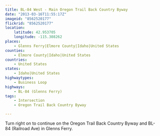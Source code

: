 ```yaml
---
title: BL-84 West - Main Oregon Trail Back Country Byway
date: "2013-03-16T11:55:17Z"
imageid: "8562520177"
flickrid: "8562520177"
location:
    latitude: 42.953705
    longitude: -115.308262
places:
    - Glenns Ferry|Elmore County|Idaho|United States
counties:
    - Elmore County|Idaho|United States
countries:
    - United States
states:
    - Idaho|United States
highwaytypes:
    - Business Loop
highways:
    - BL-84 (Glenns Ferry)
tags:
    - Intersection
    - Oregon Trail Back Country Byway

---
```

Turn right on to continue on the Oregon Trail Back Country Byway and BL-84 (Railroad Ave) in Glenns Ferry.